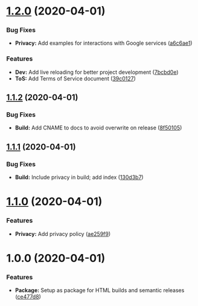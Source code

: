 # [1.2.0](https://github.com/stencila/policies/compare/v1.1.2...v1.2.0) (2020-04-01)

### Bug Fixes

- **Privacy:** Add examples for interactions with Google services ([a6c6ae1](https://github.com/stencila/policies/commit/a6c6ae1cd2de3ca2de72eb1992a8880228f4c2e3))

### Features

- **Dev:** Add live reloading for better project development ([7bcbd0e](https://github.com/stencila/policies/commit/7bcbd0e4b19566869a2eafa30c45a5285d29a296))
- **ToS:** Add Terms of Service document ([39c0127](https://github.com/stencila/policies/commit/39c0127812b3d2992310b834449a6a2ecebb694f))

## [1.1.2](https://github.com/stencila/policies/compare/v1.1.1...v1.1.2) (2020-04-01)

### Bug Fixes

- **Build:** Add CNAME to docs to avoid overwrite on release ([8f50105](https://github.com/stencila/policies/commit/8f50105ca966423ff552d2a72042ad46630289bf))

## [1.1.1](https://github.com/stencila/policies/compare/v1.1.0...v1.1.1) (2020-04-01)

### Bug Fixes

- **Build:** Include privacy in build; add index ([130d3b7](https://github.com/stencila/policies/commit/130d3b79784e2b318db8f008fcf232a7dd7293de))

# [1.1.0](https://github.com/stencila/policies/compare/v1.0.0...v1.1.0) (2020-04-01)

### Features

- **Privacy:** Add privacy policy ([ae259f9](https://github.com/stencila/policies/commit/ae259f90309e41d127e8df44bb01c7077484c6de))

# 1.0.0 (2020-04-01)

### Features

- **Package:** Setup as package for HTML builds and semantic releases ([ce477d8](https://github.com/stencila/policies/commit/ce477d898d1a13081b37a416b6aab51fdccd1201))
